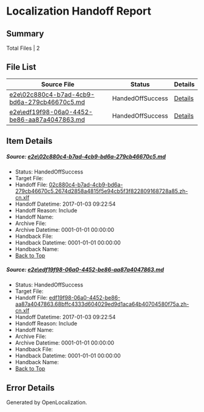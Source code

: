 # <a name='report-top'></a> Localization Handoff Report

## Summary
 Total Files | 2

## File List
 Source File | Status | Details 
 ----------- | ------ | ------- 
 [e2e\02c880c4-b7ad-4cb9-bd6a-279cb46670c5.md](https://github.com/OpenLocalizationTestOrg/ol-test1/blob/58370ca08d88bab83f09405d6ac3c462be1235fa/e2e/02c880c4-b7ad-4cb9-bd6a-279cb46670c5.md) | HandedOffSuccess | [Details](#96160a141d8d1724c1bd46cc48a6650b0d066c871)
 [e2e\edf19f98-06a0-4452-be86-aa87a4047863.md](https://github.com/OpenLocalizationTestOrg/ol-test1/blob/58370ca08d88bab83f09405d6ac3c462be1235fa/e2e/edf19f98-06a0-4452-be86-aa87a4047863.md) | HandedOffSuccess | [Details](#1fad57a82a806c1733df0f86d7876d71c4d38b417)

## Item Details
##### <a name='96160a141d8d1724c1bd46cc48a6650b0d066c871'></a> Source: [e2e\02c880c4-b7ad-4cb9-bd6a-279cb46670c5.md](https://github.com/OpenLocalizationTestOrg/ol-test1/blob/58370ca08d88bab83f09405d6ac3c462be1235fa/e2e/02c880c4-b7ad-4cb9-bd6a-279cb46670c5.md)
* Status: HandedOffSuccess
* Target File: 
* Handoff File: [02c880c4-b7ad-4cb9-bd6a-279cb46670c5.2674d2858a4815f5e94cb5f3f822809168728a85.zh-cn.xlf](https://github.com/OpenLocalizationTestOrg/ol-test1-handoff/blob/03e92ec06f69399450424670ac8522542d268944/ol-handoff/OpenLocalizationTestOrg/ol-test1-zhcn/ci/ht/02c880c4-b7ad-4cb9-bd6a-279cb46670c5.2674d2858a4815f5e94cb5f3f822809168728a85.zh-cn.xlf)
* Handoff Datetime: 2017-01-03 09:22:54
* Handoff Reason: Include
* Handoff Name: 
* Archive File: 
* Archive Datetime: 0001-01-01 00:00:00
* Handback File: 
* Handback Datetime: 0001-01-01 00:00:00
* Handback Name: 
* [Back to Top](#report-top)

##### <a name='1fad57a82a806c1733df0f86d7876d71c4d38b417'></a> Source: [e2e\edf19f98-06a0-4452-be86-aa87a4047863.md](https://github.com/OpenLocalizationTestOrg/ol-test1/blob/58370ca08d88bab83f09405d6ac3c462be1235fa/e2e/edf19f98-06a0-4452-be86-aa87a4047863.md)
* Status: HandedOffSuccess
* Target File: 
* Handoff File: [edf19f98-06a0-4452-be86-aa87a4047863.68bffc4333d604029ed9d1aca64b40704580f75a.zh-cn.xlf](https://github.com/OpenLocalizationTestOrg/ol-test1-handoff/blob/03e92ec06f69399450424670ac8522542d268944/ol-handoff/OpenLocalizationTestOrg/ol-test1-zhcn/ci/ht/edf19f98-06a0-4452-be86-aa87a4047863.68bffc4333d604029ed9d1aca64b40704580f75a.zh-cn.xlf)
* Handoff Datetime: 2017-01-03 09:22:54
* Handoff Reason: Include
* Handoff Name: 
* Archive File: 
* Archive Datetime: 0001-01-01 00:00:00
* Handback File: 
* Handback Datetime: 0001-01-01 00:00:00
* Handback Name: 
* [Back to Top](#report-top)


## Error Details

Generated by OpenLocalization.
